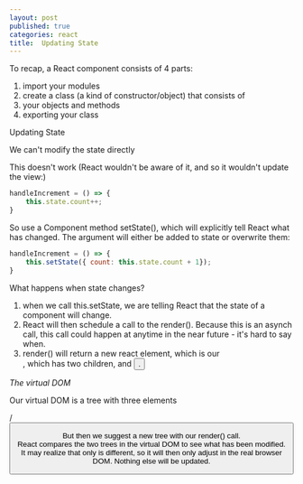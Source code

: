 ```yaml
---
layout: post
published: true
categories: react
title:  Updating State
---
```


To recap, a React component consists of 4 parts: 

1. import your modules
2. create a class (a kind of constructor/object) that consists of
3. your objects and methods
4. exporting your class

Updating State

We can't modify the state directly

This doesn't work (React wouldn't be aware of it, and so it wouldn't update the view:)

```javascript
handleIncrement = () => {
    this.state.count++;
}
```

So use a Component method setState(), which will explicitly tell React what has changed. The argument will either be added to state or overwrite them:

```javascript
handleIncrement = () => {
    this.setState({ count: this.state.count + 1});
}
```

What happens when state changes? 

1. when we call this.setState, we are telling React that the state of a component will change.  
2. React will then schedule a call to the render().  Because this is an asynch call, this call could happen at anytime in the near future - it's hard to say when.  
3. render() will return a new react element, which is our <div>, which has two children, <span> and <button>.  

*The virtual DOM*

Our virtual DOM is a tree with three elements <div> <span>/<button>

But then we suggest a new tree with our render() call.  
React compares the two trees in the virtual DOM to see what has been modified.  
It may realize that only <span> is different, so it will then only adjust <span> in the real browser DOM.  Nothing else will be updated.  





